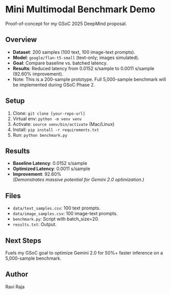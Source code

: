 # Mini Multimodal Benchmark Demo

Proof-of-concept for my GSoC 2025 DeepMind proposal.

## Overview
- **Dataset**: 200 samples (100 text, 100 image-text prompts).  
- **Model**: `google/flan-t5-small` (text-only; images simulated).  
- **Goal**: Compare baseline vs. batched latency.  
- **Results**: Reduced latency from 0.0152 s/sample to 0.0011 s/sample (92.60% improvement).
- Note: This is a 200-sample prototype. Full 5,000-sample benchmark will be implemented during GSoC Phase 2.

## Setup
1. Clone: `git clone [your-repo-url]`
2. Virtual env: `python -m venv venv`
3. Activate: `source venv/bin/activate` (Mac/Linux)
4. Install: `pip install -r requirements.txt`
5. Run: `python benchmark.py`

## Results
- **Baseline Latency**: 0.0152 s/sample  
- **Optimized Latency**: 0.0011 s/sample  
- **Improvement**: 92.60%  
*(Demonstrates massive potential for Gemini 2.0 optimization.)*

## Files
- `data/text_samples.csv`: 100 text prompts.  
- `data/image_samples.csv`: 100 image-text prompts.  
- `benchmark.py`: Script with batch_size=20.  
- `results.txt`: Output.

## Next Steps
Fuels my GSoC goal to optimize Gemini 2.0 for 50%+ faster inference on a 5,000-sample benchmark.

## Author
Ravi Raja
